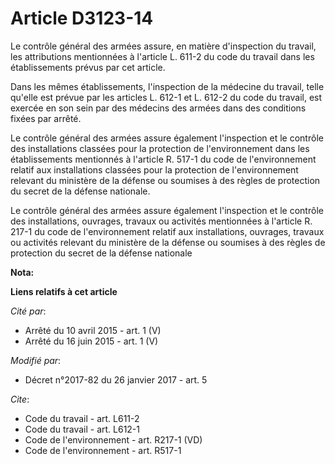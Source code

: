 # Article D3123-14

Le contrôle général des armées assure, en matière d'inspection du travail, les attributions mentionnées à l'article L. 611-2
du code du travail dans les établissements prévus par cet article. 

Dans les mêmes établissements, l'inspection de la médecine du travail, telle qu'elle est prévue par les articles L. 612-1 et
L. 612-2 du code du travail, est exercée en son sein par des médecins des armées dans des conditions fixées par arrêté. 

Le contrôle général des armées assure également l'inspection et le contrôle des installations classées pour la protection de
l'environnement dans les établissements mentionnés à l'article R. 517-1 du code de l'environnement relatif aux installations
classées pour la protection de l'environnement relevant du ministère de la défense ou soumises à des règles de protection du
secret de la défense nationale. 

Le contrôle général des armées assure également l'inspection et le contrôle des installations, ouvrages, travaux ou activités
mentionnées à l'article R. 217-1 du code de l'environnement relatif aux installations, ouvrages, travaux ou activités
relevant du ministère de la défense ou soumises à des règles de protection du secret de la défense nationale

**Nota:**



**Liens relatifs à cet article**

_Cité par_:

  - Arrêté du 10 avril 2015 - art. 1 (V)
  - Arrêté du 16 juin 2015 - art. 1 (V)

_Modifié par_:

  - Décret n°2017-82 du 26 janvier 2017 - art. 5

_Cite_:

  - Code du travail - art. L611-2
  - Code du travail - art. L612-1
  - Code de l'environnement - art. R217-1 (VD)
  - Code de l'environnement - art. R517-1
